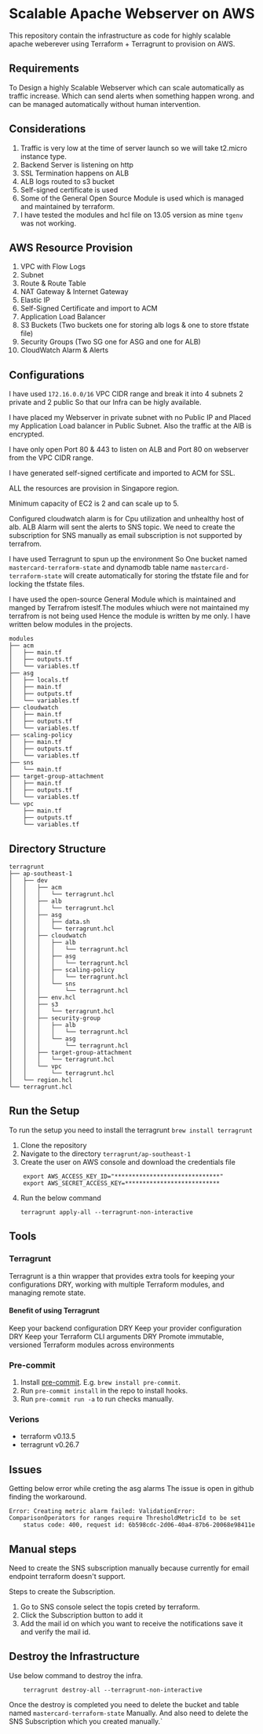 # Scalable Apache Webserver on AWS

This repository contain the infrastructure as code for highly scalable apache weberever using Terraform + Terragrunt to provision on AWS.

## Requirements

To Design a highly Scalable Webserver which can scale automatically as traffic increase. Which can send alerts when something happen wrong. and  can be managed automatically without human intervention.

## Considerations

1. Traffic is very low at the time of server launch so we will take t2.micro instance type.
2. Backend Server is listening on http
3. SSL Termination happens on ALB
4. ALB logs routed to s3 bucket
5. Self-signed certificate is used 
6. Some of the General Open Source Module is used which is managed and maintained by terraform.
7. I have tested the modules and hcl file on 13.05 version as mine `tgenv` was not working.

## AWS Resource Provision
1. VPC with Flow Logs
2. Subnet
3. Route & Route Table 
4. NAT Gateway & Internet Gateway
5. Elastic IP 
6. Self-Signed Certificate and import to ACM 
7. Application Load Balancer
8. S3 Buckets (Two buckets one for storing alb logs & one to store tfstate file)
9. Security Groups (Two SG one for ASG and one for ALB)
10. CloudWatch Alarm & Alerts

## Configurations

I have used `172.16.0.0/16` VPC CIDR range and break it into 4 subnets 2 private and 2 public So that our Infra can be higly available. 

I have placed my Webserver in private subnet with no Public IP and Placed my Application Load balancer in Public Subnet. Also the traffic at the AlB is encrypted. 

I have only open Port 80 & 443 to listen on ALB and Port 80 on webserver from the VPC CIDR range.

I have generated self-signed certificate and imported to ACM for SSL.

ALL the resources are provision in Singapore region.

Minimum capacity of EC2 is 2 and can scale up to 5.

Configured cloudwatch alarm is for Cpu utilization and unhealthy host of alb. ALB Alarm will sent the alerts to SNS topic. We need to create the subscription for SNS manually as email subscription is not supported by terrafrom.

I have used Terragrunt to spun up the environment So One bucket named `mastercard-terraform-state`  and dynamodb table name  `mastercard-terraform-state` will create automatically for storing the tfstate file and for locking the tfstate files.

I have used the open-source General Module which is maintained and manged by Terrafrom isteslf.The modules whiuch were not maintained my terrafrom is not being used Hence the module is written by me only. I have written below modules in the projects.

```
modules
├── acm
│   ├── main.tf
│   ├── outputs.tf
│   └── variables.tf
├── asg
│   ├── locals.tf
│   ├── main.tf
│   ├── outputs.tf
│   └── variables.tf
├── cloudwatch
│   ├── main.tf
│   ├── outputs.tf
│   └── variables.tf
├── scaling-policy
│   ├── main.tf
│   ├── outputs.tf
│   └── variables.tf
├── sns
│   └── main.tf
├── target-group-attachment
│   ├── main.tf
│   ├── outputs.tf
│   └── variables.tf
└── vpc
    ├── main.tf
    ├── outputs.tf
    └── variables.tf

```

## Directory Structure

```
terragrunt
├── ap-southeast-1
│   ├── dev
│   │   ├── acm
│   │   │   └── terragrunt.hcl
│   │   ├── alb
│   │   │   └── terragrunt.hcl
│   │   ├── asg
│   │   │   ├── data.sh
│   │   │   └── terragrunt.hcl
│   │   ├── cloudwatch
│   │   │   ├── alb
│   │   │   │   └── terragrunt.hcl
│   │   │   ├── asg
│   │   │   │   └── terragrunt.hcl
│   │   │   ├── scaling-policy
│   │   │   │   └── terragrunt.hcl
│   │   │   └── sns
│   │   │       └── terragrunt.hcl
│   │   ├── env.hcl
│   │   ├── s3
│   │   │   └── terragrunt.hcl
│   │   ├── security-group
│   │   │   ├── alb
│   │   │   │   └── terragrunt.hcl
│   │   │   └── asg
│   │   │       └── terragrunt.hcl
│   │   ├── target-group-attachment
│   │   │   └── terragrunt.hcl
│   │   └── vpc
│   │       └── terragrunt.hcl
│   └── region.hcl
└── terragrunt.hcl

```

## Run the Setup

To run the setup you need to install the terragrunt 
    `brew install terragrunt`

1. Clone the repository
2. Navigate to the directory `terragrunt/ap-southeast-1`
3. Create the user on AWS console and download the credentials file 
```
	export AWS_ACCESS_KEY_ID="******************************"
	export AWS_SECRET_ACCESS_KEY=***************************
```
4. Run the below command 

    ```terragrunt apply-all --terragrunt-non-interactive```

## Tools

### Terragrunt

Terragrunt is a thin wrapper that provides extra tools for keeping your configurations DRY, working with multiple Terraform modules, and managing remote state.

#### Benefit of using Terragrunt

Keep your backend configuration DRY
Keep your provider configuration DRY
Keep your Terraform CLI arguments DRY
Promote immutable, versioned Terraform modules across environments

### Pre-commit 

1. Install [pre-commit](http://pre-commit.com/). E.g. `brew install pre-commit`.
2. Run `pre-commit install` in the repo to install hooks.
3. Run `pre-commit run -a` to run checks manually.

### Verions

- terraform v0.13.5
- terragrunt v0.26.7

## Issues

Getting below error while creting the asg alarms The issue is open in github finding the workaround.

```
Error: Creating metric alarm failed: ValidationError: ComparisonOperators for ranges require ThresholdMetricId to be set
	status code: 400, request id: 6b598cdc-2d06-40a4-87b6-20068e98411e
```
## Manual steps

Need to create the SNS subscription manually because currently for email endpoint terraform doesn't support.

Steps to create the Subscription.

1. Go to SNS console select the topis creted by terraform.
2. Click the Subscription button to add it 
3. Add the mail id on which you want to receive the notifications save it and verify the mail id.

## Destroy the Infrastructure 

Use below command to destroy the infra.
```	
	terragrunt destroy-all --terragrunt-non-interactive
```
Once the destroy is completed you need to delete the bucket and table named `mastercard-terraform-state` Manually.
And also need to delete the SNS Subscription which you created manually.`
